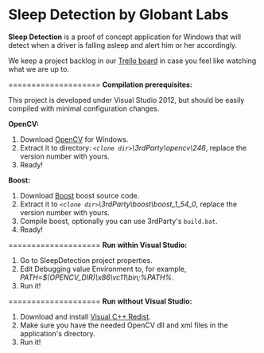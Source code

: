 Sleep Detection by Globant Labs
===============================

**Sleep Detection** is a proof of concept application for Windows that will detect when a driver is falling asleep and alert him or her accordingly.

We keep a project backlog in our [Trello board](https://trello.com/board/sleep-detection/51cd7c144853d97c230013c2) in case you feel like watching what we are up to.

====================
**Compilation prerequisites:**

This project is developed under Visual Studio 2012, but should be easily compiled with minimal configuration changes.

**OpenCV:**
  1. Download [OpenCV](http://opencv.org/) for Windows.
  2. Extract it to directory: *`<clone dir>`\3rdParty\opencv\246*, replace the version number with yours.
  3. Ready!

**Boost:**
  1. Download [Boost](http://www.boost.org/) boost source code.
  2. Extract it to *`<clone dir>`\3rdParty\boost\boost_1_54_0*, replace the version number with yours.
  3. Compile boost, optionally you can use 3rdParty's `build.bat`.
  4. Ready!

====================
**Run within Visual Studio:**

1. Go to SleepDetection project properties.
2. Edit Debugging value Environment to, for example, *PATH=$(OPENCV_DIR)\x86\vc11\bin;%PATH%*.
3. Run it!

====================
**Run without Visual Studio:**

1. Download and install [Visual C++ Redist](http://lmgtfy.com/?q=visual+c%2B%2B+redist).
2. Make sure you have the needed OpenCV dll and xml files in the application's directory.
3. Run it!
